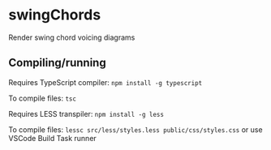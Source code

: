 # swingChords
Render swing chord voicing diagrams

## Compiling/running
Requires TypeScript compiler: `npm install -g typescript`

To compile files: `tsc`

Requires LESS transpiler: `npm install -g less`

To compile files: `lessc src/less/styles.less public/css/styles.css` or use VSCode Build Task runner